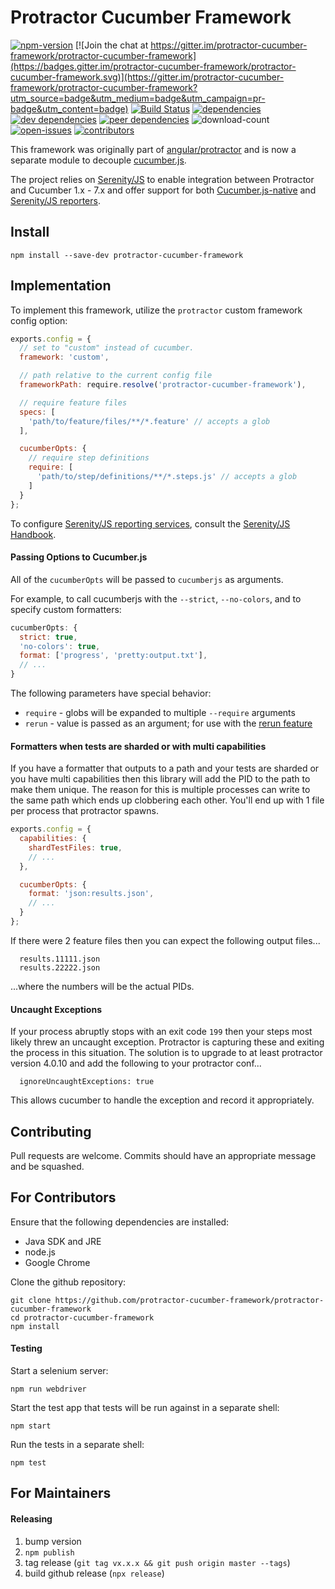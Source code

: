 Protractor Cucumber Framework
=============================

[![npm-version](https://img.shields.io/npm/v/protractor-cucumber-framework.svg)](https://www.npmjs.com/package/protractor-cucumber-framework)
[![Join the chat at https://gitter.im/protractor-cucumber-framework/protractor-cucumber-framework](https://badges.gitter.im/protractor-cucumber-framework/protractor-cucumber-framework.svg)](https://gitter.im/protractor-cucumber-framework/protractor-cucumber-framework?utm_source=badge&utm_medium=badge&utm_campaign=pr-badge&utm_content=badge)
[![Build Status](https://github.com/protractor-cucumber-framework/protractor-cucumber-framework/workflows/build/badge.svg)](https://github.com/protractor-cucumber-framework/protractor-cucumber-framework/actions)
[![dependencies](https://david-dm.org/protractor-cucumber-framework/protractor-cucumber-framework/status.svg)](https://david-dm.org/protractor-cucumber-framework/protractor-cucumber-framework)
[![dev dependencies](https://david-dm.org/protractor-cucumber-framework/protractor-cucumber-framework/dev-status.svg)](https://david-dm.org/protractor-cucumber-framework/protractor-cucumber-framework?type=dev)
[![peer dependencies](https://david-dm.org/protractor-cucumber-framework/protractor-cucumber-framework/peer-status.svg)](https://david-dm.org/protractor-cucumber-framework/protractor-cucumber-framework?type=peer)
![download-count](https://img.shields.io/npm/dm/protractor-cucumber-framework.svg)
[![open-issues](https://img.shields.io/github/issues/protractor-cucumber-framework/protractor-cucumber-framework.svg)](https://github.com/protractor-cucumber-framework/protractor-cucumber-framework/issues)
[![contributors](https://img.shields.io/github/contributors/protractor-cucumber-framework/protractor-cucumber-framework.svg)](https://github.com/protractor-cucumber-framework/protractor-cucumber-framework/graphs/contributors)

This framework was originally part of [angular/protractor](https://github.com/angular/protractor) and
is now a separate module to decouple [cucumber.js](https://github.com/cucumber/cucumber-js).

The project relies on [Serenity/JS](https://serenity-js.org) to enable integration between Protractor and Cucumber 1.x - 7.x and offer support for both [Cucumber.js-native](https://cucumber.io/docs/cucumber/reporting/) and [Serenity/JS reporters](https://serenity-js.org/handbook/reporting/index.html). 

Install
-------

`npm install --save-dev protractor-cucumber-framework`

Implementation
--------------

To implement this framework, utilize the `protractor` custom framework config option:

```js
exports.config = {
  // set to "custom" instead of cucumber.
  framework: 'custom',

  // path relative to the current config file
  frameworkPath: require.resolve('protractor-cucumber-framework'),

  // require feature files
  specs: [
    'path/to/feature/files/**/*.feature' // accepts a glob
  ],

  cucumberOpts: {
    // require step definitions
    require: [
      'path/to/step/definitions/**/*.steps.js' // accepts a glob
    ]
  }
};
```

To configure [Serenity/JS reporting services](https://serenity-js.org/handbook/reporting/index.html),
consult the [Serenity/JS Handbook](https://serenity-js.org/handbook/integration/serenityjs-and-protractor.html#integrating-protractor-with-serenity-js-and-cucumber).

#### Passing Options to Cucumber.js

All of the `cucumberOpts` will be passed to `cucumberjs` as arguments.

For example, to call cucumberjs with the `--strict`, `--no-colors`, and to specify custom formatters:

```js
cucumberOpts: {
  strict: true,
  'no-colors': true,
  format: ['progress', 'pretty:output.txt'],
  // ...
}
```

The following parameters have special behavior:

 * `require` - globs will be expanded to multiple `--require` arguments
 * `rerun` - value is passed as an argument; for use with the [rerun feature](https://github.com/cucumber/cucumber-js/blob/master/features/rerun_formatter.feature)

#### Formatters when tests are sharded or with multi capabilities

If you have a formatter that outputs to a path and your tests are sharded or you have multi
capabilities then this library will add the PID to the path to make them unique. The reason for
this is multiple processes can write to the same path which ends up clobbering each other.
You'll end up with 1 file per process that protractor spawns.

```js
exports.config = {
  capabilities: {
    shardTestFiles: true,
    // ...
  },

  cucumberOpts: {
    format: 'json:results.json',
    // ...
  }
};
```

If there were 2 feature files then you can expect the following output files...
```
  results.11111.json
  results.22222.json
```
...where the numbers will be the actual PIDs.


#### Uncaught Exceptions

If your process abruptly stops with an exit code `199` then your steps most likely threw an uncaught
exception. Protractor is capturing these and exiting the process in this situation. The solution is
to upgrade to at least protractor version 4.0.10 and add the following to your protractor conf...

```
  ignoreUncaughtExceptions: true
```

This allows cucumber to handle the exception and record it appropriately.

Contributing
------------

Pull requests are welcome. Commits should have an appropriate message and be squashed.

For Contributors
----------------
Ensure that the following dependencies are installed:

 * Java SDK and JRE
 * node.js
 * Google Chrome

Clone the github repository:

    git clone https://github.com/protractor-cucumber-framework/protractor-cucumber-framework
    cd protractor-cucumber-framework
    npm install

#### Testing

Start a selenium server:

    npm run webdriver

Start the test app that tests will be run against in a separate shell:

    npm start

Run the tests in a separate shell:

    npm test

For Maintainers
---------------

#### Releasing

1. bump version
1. `npm publish`
1. tag release (`git tag vx.x.x && git push origin master --tags`)
1. build github release (`npx release`)

